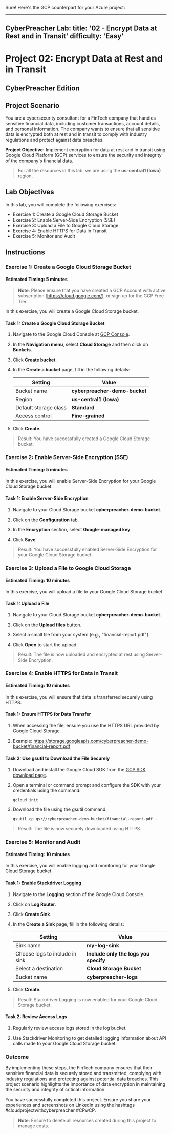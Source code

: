 Sure! Here's the GCP counterpart for your Azure project:

---
CyberPreacher Lab:
    title: '02 - Encrypt Data at Rest and in Transit'
    difficulty: 'Easy'
---

# Project 02: Encrypt Data at Rest and in Transit
## CyberPreacher Edition

## Project Scenario

You are a cybersecurity consultant for a FinTech company that handles sensitive financial data, including customer transactions, account details, and personal information. The company wants to ensure that all sensitive data is encrypted both at rest and in transit to comply with industry regulations and protect against data breaches.

**Project Objective:** Implement encryption for data at rest and in transit using Google Cloud Platform (GCP) services to ensure the security and integrity of the company's financial data.

> For all the resources in this lab, we are using the **us-central1 (Iowa)** region.

## Lab Objectives

In this lab, you will complete the following exercises:

- Exercise 1: Create a Google Cloud Storage Bucket
- Exercise 2: Enable Server-Side Encryption (SSE)
- Exercise 3: Upload a File to Google Cloud Storage
- Exercise 4: Enable HTTPS for Data in Transit
- Exercise 5: Monitor and Audit

## Instructions

### Exercise 1: Create a Google Cloud Storage Bucket

#### Estimated Timing: 5 minutes

>**Note**: Please ensure that you have created a GCP Account with active subscription (https://cloud.google.com/), or sign up for the GCP Free Tier.

In this exercise, you will create a Google Cloud Storage bucket.

#### Task 1: Create a Google Cloud Storage Bucket

1. Navigate to the Google Cloud Console at [GCP Console](https://console.cloud.google.com/).

2. In the **Navigation menu**, select **Cloud Storage** and then click on **Buckets**.

3. Click **Create bucket**.

4. In the **Create a bucket** page, fill in the following details:

   |Setting|Value|
   |---|---|
   |Bucket name|**cyberpreacher-demo-bucket**|
   |Region|**us-central1 (Iowa)**|
   |Default storage class|**Standard**|
   |Access control|**Fine-grained**|

5. Click **Create**.

> Result: You have successfully created a Google Cloud Storage bucket.

### Exercise 2: Enable Server-Side Encryption (SSE)

#### Estimated Timing: 5 minutes

In this exercise, you will enable Server-Side Encryption for your Google Cloud Storage bucket.

#### Task 1: Enable Server-Side Encryption

1. Navigate to your Cloud Storage bucket **cyberpreacher-demo-bucket**.

2. Click on the **Configuration** tab.

3. In the **Encryption** section, select **Google-managed key**.

4. Click **Save**.

> Result: You have successfully enabled Server-Side Encryption for your Google Cloud Storage bucket.

### Exercise 3: Upload a File to Google Cloud Storage

#### Estimated Timing: 10 minutes

In this exercise, you will upload a file to your Google Cloud Storage bucket.

#### Task 1: Upload a File

1. Navigate to your Cloud Storage bucket **cyberpreacher-demo-bucket**.

2. Click on the **Upload files** button.

3. Select a small file from your system (e.g., "financial-report.pdf").

4. Click **Open** to start the upload.

> Result: The file is now uploaded and encrypted at rest using Server-Side Encryption.

### Exercise 4: Enable HTTPS for Data in Transit

#### Estimated Timing: 10 minutes

In this exercise, you will ensure that data is transferred securely using HTTPS.

#### Task 1: Ensure HTTPS for Data Transfer

1. When accessing the file, ensure you use the HTTPS URL provided by Google Cloud Storage.

2. Example: https://storage.googleapis.com/cyberpreacher-demo-bucket/financial-report.pdf

#### Task 2: Use gsutil to Download the File Securely

1. Download and install the Google Cloud SDK from the [GCP SDK download page](https://cloud.google.com/sdk/docs/install).

2. Open a terminal or command prompt and configure the SDK with your credentials using the command:
   ```bash
   gcloud init
   ```

3. Download the file using the gsutil command:
   ```bash
   gsutil cp gs://cyberpreacher-demo-bucket/financial-report.pdf .
   ```

> Result: The file is now securely downloaded using HTTPS.

### Exercise 5: Monitor and Audit

#### Estimated Timing: 10 minutes

In this exercise, you will enable logging and monitoring for your Google Cloud Storage bucket.

#### Task 1: Enable Stackdriver Logging

1. Navigate to the **Logging** section of the Google Cloud Console.

2. Click on **Log Router**.

3. Click **Create Sink**.

4. In the **Create a Sink** page, fill in the following details:

   |Setting|Value|
   |---|---|
   |Sink name|**my-log-sink**|
   |Choose logs to include in sink|**Include only the logs you specify**|
   |Select a destination|**Cloud Storage Bucket**|
   |Bucket name|**cyberpreacher-logs**|

5. Click **Create**.

> Result: Stackdriver Logging is now enabled for your Google Cloud Storage bucket.

#### Task 2: Review Access Logs

1. Regularly review access logs stored in the log bucket.

2. Use Stackdriver Monitoring to get detailed logging information about API calls made to your Google Cloud Storage bucket.

### Outcome

By implementing these steps, the FinTech company ensures that their sensitive financial data is securely stored and transmitted, complying with industry regulations and protecting against potential data breaches. This project scenario highlights the importance of data encryption in maintaining the security and integrity of critical information.

You have successfully completed this project. Ensure you share your experiences and screenshots on LinkedIn using the hashtags #cloudprojectwithcyberpreacher #CPwCP.

>**Note**: Ensure to delete all resources created during this project to manage costs.